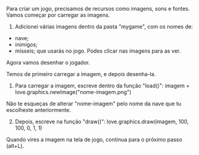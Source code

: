 
Para criar um jogo, precisamos de recursos como imagens, sons e fontes.
Vamos começar por carregar as imagens.

1. Adicionei várias imagens dentro da pasta "mygame", com os nomes de: 
 - nave;
 - inimigos;
 - mísseis;
que usarás no jogo.
Podes clicar nas imagens para as ver.


Agora vamos desenhar o jogador.

Temos de primeiro carregar a imagem, e depois desenha-la.

1. Para carregar a imagem, escreve dentro da função "load()":
   imagem = love.graphics.newImage("nome-imagem.png")

Não te esqueças de alterar "nome-imagem" pelo nome da nave que tu escolheste anteriormente.

2. Depois, escreve na função "draw()":
   love.graphics.draw(imagem, 100, 100, 0, 1, 1)

Quando vires a imagem na tela de jogo, continua para o próximo passo (alt+L).

